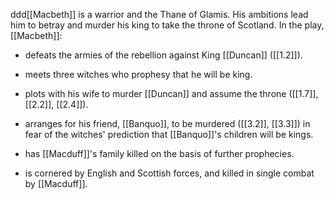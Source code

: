 ddd[[Macbeth]] is a warrior and the Thane of Glamis. His ambitions lead him to betray and murder his king to take the throne of Scotland. In the play, [[Macbeth]]:

- defeats the armies of the rebellion against King [[Duncan]] ([[1.2]]).

- meets three witches who prophesy that he will be king. 

- plots with his wife to murder [[Duncan]] and assume the throne ([[1.7]], [[2.2]], [[2.4]]).

- arranges for his friend, [[Banquo]], to be murdered ([[3.2]], [[3.3]]) in fear of the witches' prediction that [[Banquo]]'s children will be kings.

- has [[Macduff]]'s family killed on the basis of further prophecies.

- is cornered by English and Scottish forces, and killed in single combat by [[Macduff]].